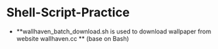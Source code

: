 # Shell-Script-Practice
- **wallhaven_batch_download.sh is used to download wallpaper from website wallhaven.cc ** (base on Bash)
